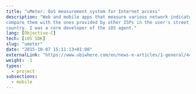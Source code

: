 ```yaml
---
title: "uMeter: QoS measurement system for Internet access"
description: "Web and mobile apps that measure various network indicators and
compare them with the ones provided by other ISPs in the user's street, city or
country. I was a core developer of the iOS agent."
lang: [Objective-C]
tech: [iOS SDK]
slug: "umeter"
date: "2015-10-07 15:11:13+01:00"
externalLink: "https://www.ubiwhere.com/en/news-e-articles/1-general/44-umeter-collaborative-platform-for-monitoring-quality-of-service-qos-for-internet-access"
weight: -1
types:
  - project
subsections:
  - mobile
---
```

